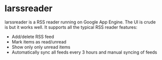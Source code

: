 larssreader
===========

larssreader is a RSS reader running on Google App Engine. The UI is crude is but it works well. It supports all the typical RSS reader features:
  - Add/delete RSS feed 
  - Mark items as read/unread
  - Show only only unread items
  - Automatically sync all feeds every 3 hours and manual syncing of feeds
